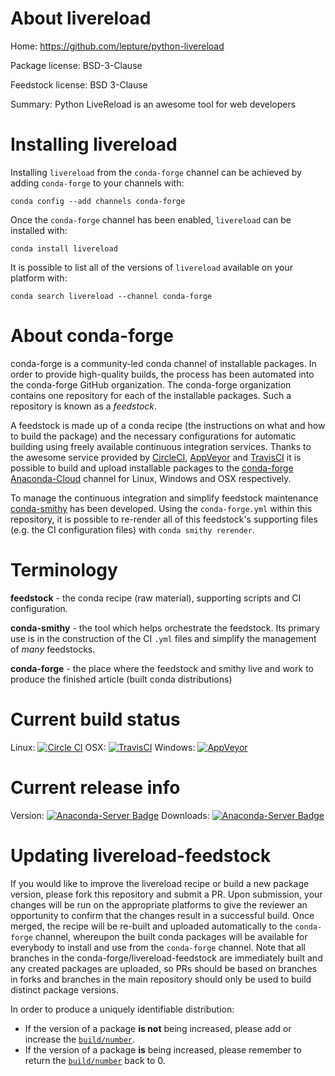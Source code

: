 About livereload
================

Home: https://github.com/lepture/python-livereload

Package license: BSD-3-Clause

Feedstock license: BSD 3-Clause

Summary: Python LiveReload is an awesome tool for web developers



Installing livereload
=====================

Installing `livereload` from the `conda-forge` channel can be achieved by adding `conda-forge` to your channels with:

```
conda config --add channels conda-forge
```

Once the `conda-forge` channel has been enabled, `livereload` can be installed with:

```
conda install livereload
```

It is possible to list all of the versions of `livereload` available on your platform with:

```
conda search livereload --channel conda-forge
```



About conda-forge
=================

conda-forge is a community-led conda channel of installable packages.
In order to provide high-quality builds, the process has been automated into the
conda-forge GitHub organization. The conda-forge organization contains one repository
for each of the installable packages. Such a repository is known as a *feedstock*.

A feedstock is made up of a conda recipe (the instructions on what and how to build
the package) and the necessary configurations for automatic building using freely
available continuous integration services. Thanks to the awesome service provided by
[CircleCI](https://circleci.com/), [AppVeyor](http://www.appveyor.com/)
and [TravisCI](https://travis-ci.org/) it is possible to build and upload installable
packages to the [conda-forge](https://anaconda.org/conda-forge)
[Anaconda-Cloud](http://docs.anaconda.org/) channel for Linux, Windows and OSX respectively.

To manage the continuous integration and simplify feedstock maintenance
[conda-smithy](http://github.com/conda-forge/conda-smithy) has been developed.
Using the ``conda-forge.yml`` within this repository, it is possible to re-render all of
this feedstock's supporting files (e.g. the CI configuration files) with ``conda smithy rerender``.


Terminology
===========

**feedstock** - the conda recipe (raw material), supporting scripts and CI configuration.

**conda-smithy** - the tool which helps orchestrate the feedstock.
                   Its primary use is in the construction of the CI ``.yml`` files
                   and simplify the management of *many* feedstocks.

**conda-forge** - the place where the feedstock and smithy live and work to
                  produce the finished article (built conda distributions)

Current build status
====================

Linux: [![Circle CI](https://circleci.com/gh/conda-forge/livereload-feedstock.svg?style=shield)](https://circleci.com/gh/conda-forge/livereload-feedstock)
OSX: [![TravisCI](https://travis-ci.org/conda-forge/livereload-feedstock.svg?branch=master)](https://travis-ci.org/conda-forge/livereload-feedstock)
Windows: [![AppVeyor](https://ci.appveyor.com/api/projects/status/github/conda-forge/livereload-feedstock?svg=True)](https://ci.appveyor.com/project/conda-forge/livereload-feedstock/branch/master)

Current release info
====================
Version: [![Anaconda-Server Badge](https://anaconda.org/conda-forge/livereload/badges/version.svg)](https://anaconda.org/conda-forge/livereload)
Downloads: [![Anaconda-Server Badge](https://anaconda.org/conda-forge/livereload/badges/downloads.svg)](https://anaconda.org/conda-forge/livereload)


Updating livereload-feedstock
=============================

If you would like to improve the livereload recipe or build a new
package version, please fork this repository and submit a PR. Upon submission,
your changes will be run on the appropriate platforms to give the reviewer an
opportunity to confirm that the changes result in a successful build. Once
merged, the recipe will be re-built and uploaded automatically to the
`conda-forge` channel, whereupon the built conda packages will be available for
everybody to install and use from the `conda-forge` channel.
Note that all branches in the conda-forge/livereload-feedstock are
immediately built and any created packages are uploaded, so PRs should be based
on branches in forks and branches in the main repository should only be used to
build distinct package versions.

In order to produce a uniquely identifiable distribution:
 * If the version of a package **is not** being increased, please add or increase
   the [``build/number``](http://conda.pydata.org/docs/building/meta-yaml.html#build-number-and-string).
 * If the version of a package **is** being increased, please remember to return
   the [``build/number``](http://conda.pydata.org/docs/building/meta-yaml.html#build-number-and-string)
   back to 0.
